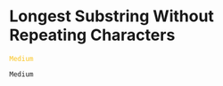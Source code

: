 # Longest Substring Without Repeating Characters

<code style="color:rgb(250, 195, 29);">Medium</code>

`Medium`
